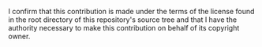 
<!-- The following line must be included in your pull request -->
I confirm that this contribution is made under the terms of the license found in the root directory of this repository's source tree and that I have the authority necessary to make this contribution on behalf of its copyright owner.
